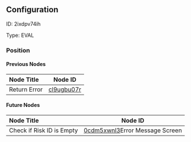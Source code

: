 # 
## Configuration
ID:  2ixdpv74ih

Type: EVAL 








### Position

#### Previous Nodes
| Node Title | Node ID |
| :------------- | ------------ |
| Return Error | [cl9ugbu07r](./cl9ugbu07r.md) | 
 
 #### Future Nodes
| Node Title | Node ID |
| :------------- | ------------ |
| Check if Risk ID is Empty |[0cdm5xwnl3](./0cdm5xwnl3.md)Error Message Screen |[m8unn93k58](./m8unn93k58.md) | 